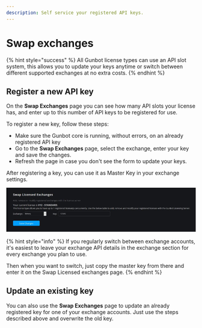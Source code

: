 ```yaml
---
description: Self service your registered API keys.
---
```


# Swap exchanges

{% hint style="success" %}
All Gunbot license types can use an API slot system, this allows you to update your keys anytime or switch between different supported exchanges at no extra costs.
{% endhint %}

## Register a new API key

On the **Swap Exchanges** page you can see how many API slots your license has, and enter up to this number of API keys to be registered for use.

To register a new key, follow these steps:

* Make sure the Gunbot core is running, without errors, on an already registered API key
* Go to the **Swap Exchanges** page, select the exchange, enter your key and save the changes.
* Refresh the page in case you don't see the form to update your keys.

After registering a key, you can use it as Master Key in your exchange settings.

![](../../../.gitbook/assets/image%20%288%29.png)

{% hint style="info" %}
If you regularly switch between exchange accounts, it's easiest to leave your exchange API details in the exchange section for every exchange you plan to use.

Then when you want to switch, just copy the master key from there and enter it on the Swap Licensed exchanges page.
{% endhint %}



## Update an existing key

You can also use the **Swap Exchanges** page to update an already registered key for one of your exchange accounts. Just use the steps described above and overwrite the old key.

